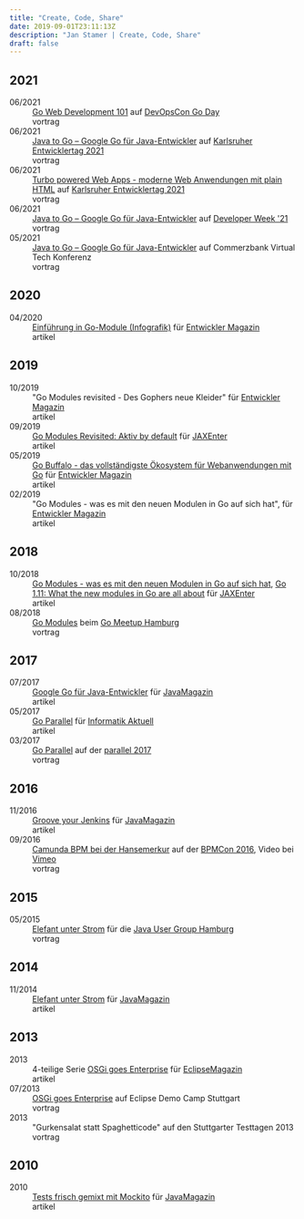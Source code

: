 ```yaml
---
title: "Create, Code, Share"
date: 2019-09-01T23:11:13Z
description: "Jan Stamer | Create, Code, Share"
draft: false
---
```


<h2>2021</h2>
<dl>
    <dt>06/2021</dt>
    <dd><a href="https://devopscon.io/go-day/go-web-development-101/">Go Web Development 101</a>
    auf <a href="https://devopscon.io/berlin-de/">DevOpsCon Go Day</a>
        <div class="tags">
            <span class="tag tag-2">vortrag</span>
        </div>
    </dd>
    <dt>06/2021</dt>
    <dd><a href="https://entwicklertag.de/karlsruhe/2021/java-go-google-go-f-r">Java to Go – Google Go für Java-Entwickler</a>
    auf <a href="https://entwicklertag.de/karlsruhe/2021/">Karlsruher Entwicklertag 2021</a>
        <div class="tags">
            <span class="tag tag-2">vortrag</span>
        </div>
    </dd>
    <dt>06/2021</dt>
    <dd><a href="https://entwicklertag.de/karlsruhe/2021/turbo-powered-web-apps">Turbo powered Web Apps - moderne Web Anwendungen mit plain HTML</a>
    <a href="https://raw.githubusercontent.com/remast/remast.github.io/develop/talks/2021-06-09_Turbo_powered_Web_Apps.pdf"><i class="fas fa-file-pdf" alt="Turbo powered Web Apps (PDF)"></i></a>
    auf <a href="https://entwicklertag.de/karlsruhe/2021/">Karlsruher Entwicklertag 2021</a>
        <div class="tags">
            <span class="tag tag-2">vortrag</span>
        </div>
    </dd>
    <dt>06/2021</dt>
    <dd>
        <a href="https://www.developer-week.de/programm/#/talk/java-to-go-google-go-fur-java-entwickler">Java to Go – Google Go für Java-Entwickler</a>
        auf <a href="https://www.developer-week.de">Developer Week '21</a>
        <div class="tags">
            <span class="tag tag-2">vortrag</span>
        </div>
    </dd>
    <dt>05/2021</dt>
    <dd>
        <a href="https://raw.githubusercontent.com/remast/remast.github.io/develop/talks/2021-05-04_VirtualTechConf_Java_to_Go.pdf">Java to Go – Google Go für Java-Entwickler</a> auf Commerzbank Virtual Tech Konferenz
        <div class="tags">
            <span class="tag tag-2">vortrag</span>
        </div>
    </dd>
</dl>
<h2>2020</h2>
<dl>
    <dt>04/2020</dt>
    <dd>
        <a href="https://kiosk.entwickler.de/entwickler-magazin/entwickler-magazin-3-2020/einfuehrung-in-go-module/">Einführung in Go-Module (Infografik)</a> für <a href="https://entwickler.de/entwickler-magazin">Entwickler Magazin</a>
        <div class="tags">
            <span class="tag tag-1">artikel</span>
        </div>
    </dd>
</dl>
<h2>2019</h2>
<dl>
    <dt>10/2019</dt>
    <dd>
         "Go Modules revisited - Des Gophers neue Kleider" für <a href="https://entwickler.de/entwickler-magazin">Entwickler Magazin</a>
        <div class="tags">
            <span class="tag tag-1">artikel</span>
        </div>
    </dd>
    <dt>09/2019</dt>
    <dd>
        <a href="https://jaxenter.de/go-modules-revisited-86756">Go Modules Revisited: Aktiv by default</a> für <a href="https://jaxenter.de">JAXEnter</a>
        <div class="tags">
            <span class="tag tag-1">artikel</span>
        </div>
    </dd>
    <dt>05/2019</dt>
    <dd>
         <a href="https://entwickler.de/leseproben/go-buffalo-579902227.html">Go Buffalo - das vollständigste Ökosystem für Webanwendungen mit Go</a> für <a href="https://entwickler.de/entwickler-magazin">Entwickler Magazin</a>
        <div class="tags">
            <span class="tag tag-1">artikel</span>
        </div>
    </dd>
    <dt>02/2019</dt>
    <dd>
         "Go Modules - was es mit den neuen Modulen in Go auf sich hat", für <a href="https://entwickler.de/entwickler-magazin">Entwickler Magazin</a>
        <div class="tags">
            <span class="tag tag-1">artikel</span>
        </div>
    </dd>
</dl>
<h2>2018</h2>
<dl>
    <dt>10/2018</dt>
    <dd>
         <a href="https://jaxenter.de/go-modules-go-1-11-75835">Go Modules - was es mit den neuen Modulen in
            Go auf sich hat</a>, <a href="https://devopsconference.de/blog/go-1-11-new-modules/">Go 1.11: What the
            new modules in Go are all about</a> für <a href="https://jaxenter.de">JAXEnter</a>
        <div class="tags">
            <span class="tag tag-1">artikel</span>
        </div>
    </dd>
    <dt>08/2018</dt>
    <dd>
        <a href="https://docs.google.com/presentation/d/1NZrvgruD7Sn9lh6eA6xj65iYqIWX6ZjX-fPefOg16Dk/edit?usp=sharing">Go
            Modules</a>
        <a href="https://raw.githubusercontent.com/remast/remast.github.io/develop/talks/2018-08-23_GoMeetupHH_Go_Modules.pdf"><i class="fas fa-file-pdf" alt="Go
            Modules (PDF)"></i></a> beim <a href="https://www.meetup.com/de-DE/Go-User-Group-Hamburg/">Go
            Meetup Hamburg</a>
        <div class="tags">
            <span class="tag tag-2">vortrag</span>
        </div>
    </dd>
</dl>
<h2>2017</h2>
<dl>
    <dt>07/2017</dt>
    <dd>
        <a href="https://jaxenter.de/google-go-golang-java-55356">Google Go für Java-Entwickler</a> für
        <a href="https://jaxenter.de/magazine/java-magazin">JavaMagazin</a>
        <div class="tags">
            <span class="tag tag-1">artikel</span>
        </div>
    </dd>
    <dt>05/2017</dt>
    <dd>
        <a href="https://www.informatik-aktuell.de/entwicklung/programmiersprachen/go-parallel.html">Go Parallel</a>
        für <a href="https://www.informatik-aktuell.de">Informatik Aktuell</a>
        <div class="tags">
            <span class="tag tag-1">artikel</span>
        </div>
    </dd>
    <dt>03/2017</dt>
    <dd>
        <a href="https://go-talks.appspot.com/github.com/remast/remast.github.io/talks/2017-03_parallel_Go-Parallel/go-parallel.slide">Go
            Parallel</a>
        auf der <a href="https://www.parallelcon.de/">parallel 2017</a>
        <div class="tags">
            <span class="tag tag-2">vortrag</span>
        </div>
    </dd>
</dl>
<h2>2016</h2>
<dl>
    <dt>11/2016</dt>
    <dd>
         <a href="https://jaxenter.de/groove-your-jenkins-49423">Groove your Jenkins</a> <a href="https://www.ppi.de/fileadmin/user_upload/Software-Entwicklung/Presse/Jm_Groove_your_Jenkins_08.16.pdf"><i class="fas fa-file-pdf" alt="Groove your Jenkins (PDF)"></i></a> für
        <a href="https://jaxenter.de/magazine/java-magazin">JavaMagazin</a>
        <div class="tags">
            <span class="tag tag-1">artikel</span>
        </div>
    </dd>
    <dt>09/2016</dt>
    <dd>
        <a href="https://raw.githubusercontent.com/remast/remast.github.io/develop/talks/2016-09_BPMCon_Camunda_HanseMerkur.pdf">Camunda
            BPM bei der Hansemerkur</a>
        auf der <a href="https://camunda.com/events/camundacon/">BPMCon 2016</a>, Video bei
        <a href="https://vimeo.com/186233436">Vimeo</a>
        <div class="tags">
            <span class="tag tag-2">vortrag</span>
        </div>
    </dd>
</dl>
<h2>2015</h2>
<dl>
    <dt>05/2015</dt>
    <dd>
        <a href="https://raw.githubusercontent.com/remast/remast.github.io/develop/talks/2015-05_JUGS_HH_Elefant_unter_Strom.pdf">Elefant unter Strom</a>
        für die <a href="http://www.jughh.de">Java User Group Hamburg</a>
        <div class="tags">
            <span class="tag tag-2">vortrag</span>
        </div>
    </dd>
</dl>
<h2>2014</h2>
<dl>
    <dt>11/2014</dt>
    <dd>
        <a href="https://jaxenter.de/elefant-unter-strom-270">Elefant unter Strom</a> für
        <a href="https://jaxenter.de/magazine/java-magazin">JavaMagazin</a>
        <div class="tags">
            <span class="tag tag-1">artikel</span>
        </div>
    </dd>
</dl>
<h2>2013</h2>
<dl>
    <dt>2013</dt>
    <dd>
        4-teilige Serie <a href="https://jaxenter.de/modulare-enterprise-osgi-anwendungen-lets-transact-4-3725">OSGi
            goes Enterprise</a> für <a href="https://jaxenter.de/magazine/eclipse-magazin">EclipseMagazin</a>
        <div class="tags">
            <span class="tag tag-1">artikel</span>
        </div>
    </dd>
    <dt>07/2013</dt>
    <dd>
         <a href="https://raw.githubusercontent.com/remast/remast.github.io/develop/talks/2013-07_EclipseDemoCamp_OSGi_goes_Enterprise.pdf">OSGi
            goes Enterprise</a> auf Eclipse Demo Camp Stuttgart
        <div class="tags">
            <span class="tag tag-2">vortrag</span>
        </div>
    </dd>
    <dt>2013</dt>
    <dd>
        "Gurkensalat statt Spaghetticode" auf den Stuttgarter Testtagen 2013
        <div class="tags">
            <span class="tag tag-2">vortrag</span>
        </div>
    </dd>
</dl>
<h2>2010</h2>
<dl>
    <dt>2010</dt>
    <dd>
        <a href="https://jaxenter.de/tests-frisch-gemixt-mit-mockito-2-7468">Tests frisch gemixt mit Mockito</a> für
        <a href="https://jaxenter.de/magazine/java-magazin">JavaMagazin</a>
        <div class="tags">
            <span class="tag tag-1">artikel</span>
        </div>
    </dd>
</dl>